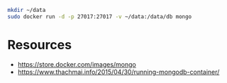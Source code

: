 ```bash
mkdir ~/data
sudo docker run -d -p 27017:27017 -v ~/data:/data/db mongo
```

# Resources
- https://store.docker.com/images/mongo
- https://www.thachmai.info/2015/04/30/running-mongodb-container/